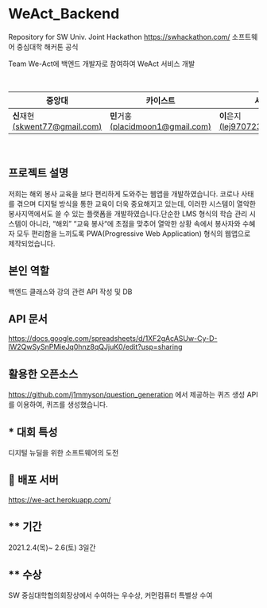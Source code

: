 # WeAct_Backend
Repository for SW Univ. Joint Hackathon
https://swhackathon.com/ 소프트웨어 중심대학 해커톤 공식 

Team We-Act에 백엔드 개발자로 참여하여 WeAct 서비스 개발

<br>

| 중앙대                                                   | 카이스트                                                    | 서강대                                                    |                                                     |
| ----------------------------------------------------- | ------------------------------------------------------- | --------------------------------------------------------- | ------------------------------------------------------- |
| **신**재현[(skwent77@gmail.com)](https://github.com/wseungjin) | **민**거홍[(placidmoon1@gmail.com)](https://github.com/sohnjunior) | **이**은지[(lej970723@naver.com)](https://github.com/dleunji) | 

<br>

## 프로젝트 설명
저희는 해외 봉사 교육을 보다 편리하게 도와주는 웹앱을 개발하였습니다.
코로나 사태를 겪으며 디지털 방식을 통한 교육이 더욱 중요해지고 있는데, 이러한 시스템이 열악한 봉사지역에서도 쓸 수 있는 플랫폼을 개발하였습니다.단순한 LMS 형식의 학습 관리 시스템이 아니라, “해외” “교육 봉사“에 초점을 맞추어 열악한 상황 속에서 봉사자와 수혜자 모두 편리함을 느끼도록 PWA(Progressive Web Application) 형식의 웹앱으로 제작되었습니다. 
## 본인 역할
백엔드 클래스와 강의 관련 API 작성 및 DB 

## API 문서
https://docs.google.com/spreadsheets/d/1XF2gAcASUw-Cy-D-lW2QwSySnPMieJq0hnz8qQJjuK0/edit?usp=sharing

## 활용한 오픈소스
https://github.com/j1mmyson/question_generation 에서 제공하는 퀴즈 생성 API를 이용하여, 퀴즈를 생성했습니다.

## * 대회 특성

디지털 뉴딜을 위한 소프트웨어의 도전

## 🚀 배포 서버

https://we-act.herokuapp.com/

## ** 기간

2021.2.4(목)~ 2.6(토) 3일간 

## ** 수상

SW 중심대학협의회장상에서 수여하는 우수상, 커먼컴퓨터 특별상 수여 

